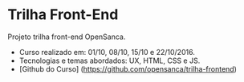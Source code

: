 # Trilha Front-End
Projeto trilha front-end OpenSanca.

- Curso realizado em: 01/10, 08/10, 15/10 e 22/10/2016.
- Tecnologias e temas abordados: UX, HTML, CSS e JS.
- [Github do Curso] (https://github.com/opensanca/trilha-frontend)
